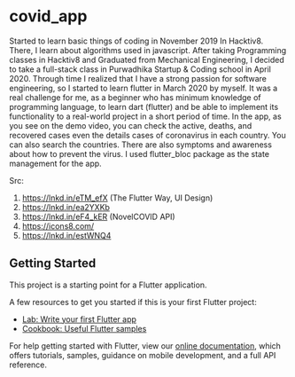 # covid_app

Started to learn basic things of coding in November 2019 In Hacktiv8. There, I learn about algorithms used in javascript. After taking Programming classes in Hacktiv8 and Graduated from Mechanical Engineering, I decided to take a full-stack class in Purwadhika Startup & Coding school in April 2020. Through time I realized that I have a strong passion for software engineering, so I started to learn flutter in March 2020 by myself. It was a real challenge for me, as a beginner who has minimum knowledge of programming language, to learn dart (flutter) and be able to implement its functionality to a real-world project in a short period of time. In the app, as you see on the demo video, you can check the active, deaths, and recovered cases even the details cases of coronavirus in each country. You can also search the countries. There are also symptoms and awareness about how to prevent the virus. I used flutter_bloc package as the state management for the app.

Src:
1. https://lnkd.in/eTM_efX (The Flutter Way, UI Design)
2. https://lnkd.in/ea2YXKb
3. https://lnkd.in/eF4_kER (NovelCOVID API)
4. https://icons8.com/
5. https://lnkd.in/estWNQ4

## Getting Started

This project is a starting point for a Flutter application.

A few resources to get you started if this is your first Flutter project:

- [Lab: Write your first Flutter app](https://flutter.dev/docs/get-started/codelab)
- [Cookbook: Useful Flutter samples](https://flutter.dev/docs/cookbook)

For help getting started with Flutter, view our
[online documentation](https://flutter.dev/docs), which offers tutorials,
samples, guidance on mobile development, and a full API reference.
